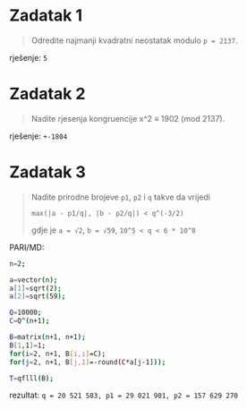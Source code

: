 # Zadatak 1
> Odredite najmanji kvadratni neostatak modulo `p = 2137`.

rješenje: `5`

# Zadatak 2
> Nadite rjesenja kongruencije x^2 ≡ 1902 (mod 2137).

rješenje: `+-1804`

# Zadatak 3
> Nadite prirodne brojeve `p1`, `p2` i `q` takve da vrijedi
> 
> `max(|a - p1/q|, |b - p2/q|) < q^(-3/2)`
>
> gdje je `a = √2`, `b = √59`, `10^5 < q < 6 * 10^8`

PARI/MD:
```bash
n=2;

a=vector(n);
a[1]=sqrt(2);
a[2]=sqrt(59);

Q=10000;
C=Q^(n+1);

B=matrix(n+1, n+1);
B[1,1]=1;
for(i=2, n+1, B[i,i]=C);
for(j=2, n+1, B[j,1]=-round(C*a[j-1]));

T=qflll(B);
```

rezultat: `q = 20 521 583, p1 = 29 021 901, p2 = 157 629 270`
